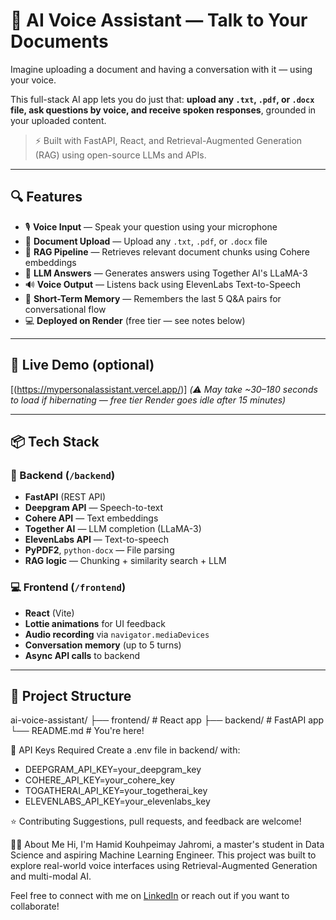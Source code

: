 # 🧠 AI Voice Assistant — Talk to Your Documents

Imagine uploading a document and having a conversation with it — using your voice.

This full-stack AI app lets you do just that: **upload any `.txt`, `.pdf`, or `.docx` file, ask questions by voice, and receive spoken responses**, grounded in your uploaded content.

> ⚡ Built with FastAPI, React, and Retrieval-Augmented Generation (RAG) using open-source LLMs and APIs.

---

## 🔍 Features

- 🎙️ **Voice Input** — Speak your question using your microphone
- 📄 **Document Upload** — Upload any `.txt`, `.pdf`, or `.docx` file
- 🔎 **RAG Pipeline** — Retrieves relevant document chunks using Cohere embeddings
- 🤖 **LLM Answers** — Generates answers using Together AI's LLaMA-3
- 🔊 **Voice Output** — Listens back using ElevenLabs Text-to-Speech
- 🔁 **Short-Term Memory** — Remembers the last 5 Q&A pairs for conversational flow
- 💻 **Deployed on Render** (free tier — see notes below)

---

## 🚀 Live Demo (optional)

[(https://mypersonalassistant.vercel.app/)]
_(⚠️ May take ~30–180 seconds to load if hibernating — free tier Render goes idle after 15 minutes)_

---

## 📦 Tech Stack

### 🔧 Backend (`/backend`)
- **FastAPI** (REST API)
- **Deepgram API** — Speech-to-text
- **Cohere API** — Text embeddings
- **Together AI** — LLM completion (LLaMA-3)
- **ElevenLabs API** — Text-to-speech
- **PyPDF2**, `python-docx` — File parsing
- **RAG logic** — Chunking + similarity search + LLM

### 💻 Frontend (`/frontend`)
- **React** (Vite)
- **Lottie animations** for UI feedback
- **Audio recording** via `navigator.mediaDevices`
- **Conversation memory** (up to 5 turns)
- **Async API calls** to backend

---

## 📁 Project Structure
ai-voice-assistant/
├── frontend/ # React app
├── backend/ # FastAPI app
└── README.md # You're here!


🔑 API Keys Required
Create a .env file in backend/ with:

- DEEPGRAM_API_KEY=your_deepgram_key
- COHERE_API_KEY=your_cohere_key
- TOGATHERAI_API_KEY=your_togetherai_key
- ELEVENLABS_API_KEY=your_elevenlabs_key

⭐️ Contributing
Suggestions, pull requests, and feedback are welcome!

🙋‍♂️ About Me
Hi, I'm Hamid Kouhpeimay Jahromi, a master's student in Data Science and aspiring Machine Learning Engineer.
This project was built to explore real-world voice interfaces using Retrieval-Augmented Generation and multi-modal AI.

Feel free to connect with me on [LinkedIn](https://www.linkedin.com/in/hamid-kouhpeimay-jahromi-05893516a/) or reach out if you want to collaborate!
